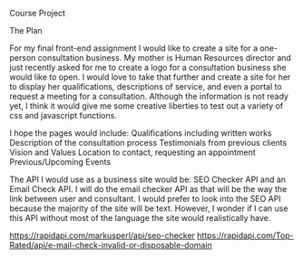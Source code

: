 Course Project

The Plan

For my final front-end assignment I would like to create a site for a one-person consultation business. My mother is Human Resources director and just recently asked for me to create a logo for a consultation business she would like to open. I would love to take that further and create a site for her to display her qualifications, descriptions of service, and even a portal to request a meeting for a consultation. Although the information is not ready yet, I think it would give me some creative liberties to test out a variety of css and javascript functions.

I hope the pages would include:
Qualifications including written works
Description of the consultation process
Testimonials from previous clients
Vision and Values
Location to contact, requesting an appointment
Previous/Upcoming Events

The API I would use as a business site would be: SEO Checker API and an Email Check API. I will do the email checker API as that will be the way the link between user and consultant. I would prefer to look into the SEO API because the majority of the site will be text. However, I wonder if I can use this API without most of the language the site would realistically have.

https://rapidapi.com/markusperl/api/seo-checker
https://rapidapi.com/Top-Rated/api/e-mail-check-invalid-or-disposable-domain

